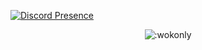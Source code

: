 [![Discord Presence](https://lanyard.cnrad.dev/api/887698044106207244)](https://discord.com/users/887698044106207244)

<p align="center"><img src="https://count.getloli.com/get/@:wokonly" alt=":wokonly" /></p>
